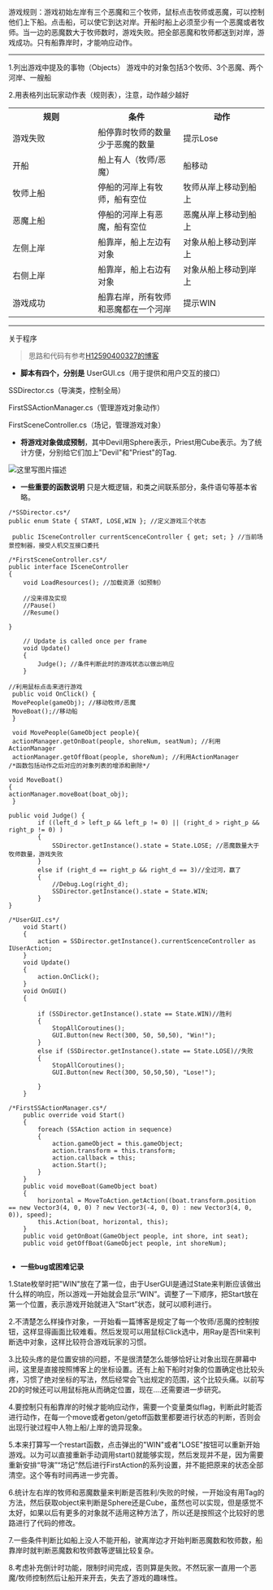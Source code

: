 ﻿游戏规则：游戏初始左岸有三个恶魔和三个牧师，鼠标点击牧师或恶魔，可以控制他们上下船。点击船，可以使它到达对岸。开船时船上必须至少有一个恶魔或者牧师。当一边的恶魔数大于牧师数时，游戏失败。把全部恶魔和牧师都送到对岸，游戏成功。只有船靠岸时，才能响应动作。


----------


1.列出游戏中提及的事物（Objects）
游戏中的对象包括3个牧师、3个恶魔、两个河岸、一艘船

2.用表格列出玩家动作表（规则表），注意，动作越少越好

<table>
  <tr>
    <th width=33% >规则</th>
    <th width=33%>条件</th>
    <th width="33%",>动作</th>
  </tr>
  <tr> 
  <td>游戏失败</td>
  <td>船停靠时牧师的数量少于恶魔的数量</td>
  <td>提示Lose</td>
  </tr>
  <tr>
  <td>开船</td>
  <td>船上有人（牧师/恶魔）</td>
 <td>船移动</td>
 
  <tr>
  <td>牧师上船</td>
<td>停船的河岸上有牧师，船有空位</td>
<td>牧师从岸上移动到船上</td>
</tr>

  <tr>
  <td>恶魔上船</td>
<td>停船的河岸上有恶魔，船有空位</td>
<td>恶魔从岸上移动到船上</td>
</tr>

  <tr>
  <td>左侧上岸</td>
<td>船靠岸，船上左边有对象</td>
<td>对象从船上移动到岸上</td>
</tr>

  <tr>
  <td>右侧上岸</td>
<td>船靠岸，船上右边有对象</td>
<td>对象从船上移动到岸上</td>
</tr>

  <tr>
  <td>游戏成功</td>
<td>船靠右岸，所有牧师和恶魔都在一个河岸</td>
<td>提示WIN</td>
</tr>
</table>


----------
关于程序
> 思路和代码有参考[H12590400327的博客](https://blog.csdn.net/H12590400327/article/details/70037805)


 - **脚本有四个，分别是**
 UserGUI.cs（用于提供和用户交互的接口）

 SSDirector.cs（导演类，控制全局）

 FirstSSActionManager.cs（管理游戏对象动作）
 
 FirstSceneController.cs（场记，管理游戏对象）


 - **将游戏对象做成预制**，其中Devil用Sphere表示，Priest用Cube表示。为了统计方便，分别给它们加上"Devil"和"Priest"的Tag.

![这里写图片描述](https://img-blog.csdn.net/2018040111503257?watermark/2/text/aHR0cHM6Ly9ibG9nLmNzZG4ubmV0L3FxXzMyMzM1MDk1/font/5a6L5L2T/fontsize/400/fill/I0JBQkFCMA==/dissolve/70)
 
 - **一些重要的函数说明**
 只是大概逻辑，和类之间联系部分，条件语句等基本省略。


```
/*SSDirector.cs*/
public enum State { START, LOSE,WIN }; //定义游戏三个状态

 public ISceneController currentScenceController { get; set; } //当前场景控制器，接受人机交互接口委托
```


```
/*FirstSceneController.cs*/
public interface ISceneController
{
    void LoadResources(); //加载资源（如预制）

    //没来得及实现
    //Pause()
    //Resume()

}

    // Update is called once per frame
    void Update()
    {
        Judge(); //条件判断此时的游戏状态以做出响应
    }
    
//利用鼠标点击来进行游戏
 public void OnClick() {
 MovePeople(gameObj); //移动牧师/恶魔
 MoveBoat();//移动船
 }

 void MovePeople(GameObject people){
 actionManager.getOnBoat(people, shoreNum, seatNum); //利用ActionManager 
 actionManager.getOffBoat(people, shoreNum); //利用ActionManager
/*函数包括动作之后对应的对象列表的增添和删除*/

void MoveBoat()
{
actionManager.moveBoat(boat_obj);
 }
 
public void Judge() {
        if ((left_d > left_p && left_p != 0) || (right_d > right_p && right_p != 0) )
        {
            SSDirector.getInstance().state = State.LOSE; //恶魔数量大于牧师数量，游戏失败
        }
        else if (right_d == right_p && right_d == 3)//全过河，赢了
        {
            //Debug.Log(right_d);
            SSDirector.getInstance().state = State.WIN;
        }
}
```



```
/*UserGUI.cs*/
    void Start()
    {
        action = SSDirector.getInstance().currentScenceController as IUserAction;
    }
    void Update()
    {
        action.OnClick();
    }
    void OnGUI()
    {
  
        if (SSDirector.getInstance().state == State.WIN)//胜利
        {
            StopAllCoroutines();
            GUI.Button(new Rect(300, 50, 50,50), "Win!");
        }
        else if (SSDirector.getInstance().state == State.LOSE)//失败
        {
            StopAllCoroutines();
            GUI.Button(new Rect(300, 50,50,50), "Lose!");

        }
    }
```


```
/*FirstSSActionManager.cs*/
    public override void Start()
    {
        foreach (SSAction action in sequence)
        {
            action.gameObject = this.gameObject;
            action.transform = this.transform;
            action.callback = this;
            action.Start();
        }
    }
    public void moveBoat(GameObject boat)
    {
        horizontal = MoveToAction.getAction((boat.transform.position == new Vector3(4, 0, 0) ? new Vector3(-4, 0, 0) : new Vector3(4, 0, 0)), speed);
        this.Action(boat, horizontal, this);
    }
    public void getOnBoat(GameObject people, int shore, int seat);
    public void getOffBoat(GameObject people, int shoreNum);
    
```

 - **一些bug或困难记录**

1.State枚举时把"WIN"放在了第一位，由于UserGUI是通过State来判断应该做出什么样的响应，所以游戏一开始就会显示“WIN”。调整了一下顺序，把Start放在第一个位置，表示游戏开始就进入“Start”状态，就可以顺利进行。
 
2.不清楚怎么样操作对象，一开始看一篇博客是规定了每一个牧师/恶魔的控制按钮，这样显得画面比较难看。然后发现可以用鼠标Click选中，用Ray是否Hit来判断选中对象，这样比较符合游戏玩家的习惯。
    
3.比较头疼的是位置安排的问题，不是很清楚怎么能够恰好让对象出现在屏幕中间，这里是直接按照博客上的坐标设置。还有上船下船时对象的位置确定也比较头疼，习惯了绝对坐标的写法，然后经常会飞出规定的范围，这个比较头痛。以前写2D的时候还可以用鼠标拖从而确定位置，现在....还需要进一步研究。
 
4.要控制只有船靠岸的时候才能响应动作，需要一个变量类似flag，判断此时能否进行动作，在每一个move或者geton/getoff函数里都要进行状态的判断，否则会出现行驶过程中人物上船/上岸的诡异现象。

5.本来打算写一个restart函数，点击弹出的"WIN"或者"LOSE"按钮可以重新开始游戏。以为可以直接重新手动调用start()就能够实现，然后发现并不是，因为需要重新安排“导演”“场记”然后进行FirstAction的系列设置，并不能把原来的状态全部清空。这个等有时间再进一步完善。

6.统计左右岸的牧师和恶魔数量来判断是否胜利/失败的时候，一开始没有用Tag的方法，然后获取object来判断是Sphere还是Cube，虽然也可以实现，但是感觉不太好，如果以后有更多的对象就不适用这种方法了，所以还是按照这个比较好的思路进行了代码的修改。

7.一些条件判断比如船上没人不能开船，驶离岸边才开始判断恶魔数和牧师数，船靠岸时就判断恶魔数和牧师数等逻辑比较复杂。

8.考虑补充倒计时功能，限制时间完成，否则算是失败。不然玩家一直用一个恶魔/牧师控制然后让船开来开去，失去了游戏的趣味性。



